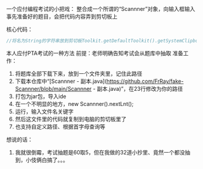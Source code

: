 一个应付编程考试的小把戏：
整合成一个所谓的“Scannner”对象，向输入框输入事先准备好的题目，会把代码内容弄到剪切板上

核心代码：

```java
//将名为String的字符串放到剪切板Toolkit.getDefaultToolkit().getSystemClipboard().setContents(new StringSelection(String),null);
```

本人应付PTA考试的一种方法
前提：老师明确告知考试会从题库中抽取
准备工作：

1. 将题库全部下载下来，放到一个文件夹里，记住此路径
2. 下载本仓库中“[Scannner - 副本.java](https://github.com/FrRay/fake-Scannner/blob/main/Scannner - 副本.java)”，在23行修改为你的路径
3. 打包为jar包，导入ide
4. 在一个不明显的地方，new Scannner().nextLnt();
5. 运行，输入文件名关键字
6. 然后这文件里的代码就复制到电脑的剪切板里了
7. 也支持自定义路径、根据首字母查询等

想说的话：

1. 我就很倒霉，考试抽题是60取5，但在我做的32道小抄里、竟然一个都没抽到，小伎俩白搞了。。。
